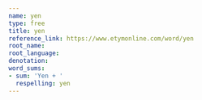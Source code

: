 ```yaml
---
name: yen
type: free
title: yen
reference_link: https://www.etymonline.com/word/yen
root_name: 
root_language: 
denotation: 
word_sums:
- sum: 'Yen + '
  respelling: yen
---
```

